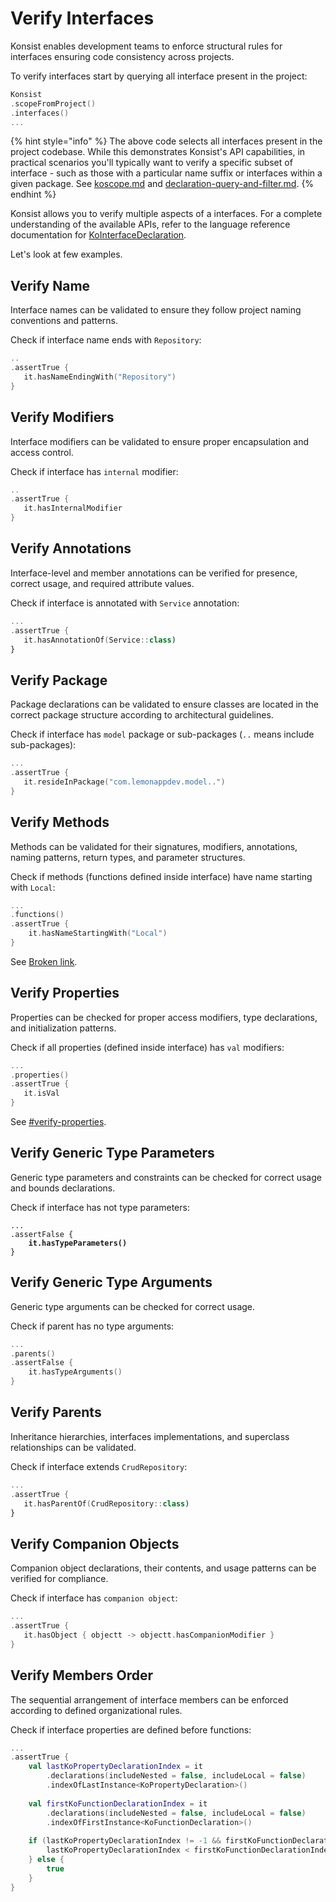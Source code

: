# Verify Interfaces

Konsist enables development teams to enforce structural rules for interfaces ensuring code consistency across projects.

To verify interfaces start by querying all interface present in the project:

```kotlin
Konsist
.scopeFromProject()
.interfaces()
...
```

{% hint style="info" %}
The above code selects all interfaces present in the project codebase. While this demonstrates Konsist's API capabilities, in practical scenarios you'll typically want to verify a specific subset of interface - such as those with a particular name suffix or interfaces within a given package. See [koscope.md](../writing-tests/koscope.md "mention") and [declaration-query-and-filter.md](../writing-tests/declaration-query-and-filter.md "mention").&#x20;
{% endhint %}

Konsist allows you to verify multiple aspects of a interfaces. For a complete understanding of the available APIs, refer to the language reference documentation for [KoInterfaceDeclaration](https://lemonappdev.github.io/konsist/-konsist%200.17.0/com.lemonappdev.konsist.api.declaration/-ko-interface-declaration/index.html).

Let's look at few examples.

## Verify Name

Interface names can be validated to ensure they follow project naming conventions and patterns.

Check if interface name ends with `Repository`:

```kotlin
..
.assertTrue {
   it.hasNameEndingWith("Repository")
}
```

## Verify Modifiers

Interface modifiers can be validated to ensure proper encapsulation and access control.

Check if interface has `internal` modifier:

```kotlin
..
.assertTrue {
   it.hasInternalModifier
}
```

## Verify Annotations

Interface-level and member annotations can be verified for presence, correct usage, and required attribute values.

Check if interface is annotated with `Service` annotation:

```kotlin
...
.assertTrue {
   it.hasAnnotationOf(Service::class)
}
```

## Verify Package

Package declarations can be validated to ensure classes are located in the correct package structure according to architectural guidelines.

Check if interface has `model` package or sub-packages (`..` means include sub-packages):

```kotlin
...
.assertTrue {
   it.resideInPackage("com.lemonappdev.model..")
}
```

## Verify Methods

Methods can be validated for their signatures, modifiers, annotations, naming patterns, return types, and parameter structures.

Check if methods (functions defined inside interface) have name starting with `Local`:

```kotlin
...
.functions()
.assertTrue {
    it.hasNameStartingWith("Local")
}
```

See [Broken link](broken-reference "mention").

## Verify Properties

Properties can be checked for proper access modifiers, type declarations, and initialization patterns.

Check if all properties (defined inside interface) has `val` modifiers:

```kotlin
...
.properties()
.assertTrue {
   it.isVal
}
```

See [#verify-properties](verify-interfaces.md#verify-properties "mention").

## Verify Generic Type Parameters

Generic type parameters and constraints can be checked for correct usage and bounds declarations.

Check if interface has not type parameters:

<pre class="language-kotlin"><code class="lang-kotlin">...
.assertFalse {
<strong>    it.hasTypeParameters()
</strong>}
</code></pre>

## Verify Generic Type Arguments

Generic type arguments can be checked for correct usage.

Check if parent has no type arguments:

```kotlin
...
.parents()
.assertFalse {
    it.hasTypeArguments()
}
```

## Verify Parents

Inheritance hierarchies, interfaces implementations, and superclass relationships can be validated.

Check if interface extends `CrudRepository`:

```kotlin
...
.assertTrue {
   it.hasParentOf(CrudRepository::class)
}
```

## Verify Companion Objects

Companion object declarations, their contents, and usage patterns can be verified for compliance.

Check if interface has `companion object`:

```kotlin
...
.assertTrue {
   it.hasObject { objectt -> objectt.hasCompanionModifier }
}
```

## Verify Members Order

The sequential arrangement of interface members can be enforced according to defined organizational rules.

Check if interface properties are defined before functions:

```kotlin
...
.assertTrue {
    val lastKoPropertyDeclarationIndex = it
        .declarations(includeNested = false, includeLocal = false)
        .indexOfLastInstance<KoPropertyDeclaration>()
    
    val firstKoFunctionDeclarationIndex = it
        .declarations(includeNested = false, includeLocal = false)
        .indexOfFirstInstance<KoFunctionDeclaration>()
    
    if (lastKoPropertyDeclarationIndex != -1 && firstKoFunctionDeclarationIndex != -1) {
        lastKoPropertyDeclarationIndex < firstKoFunctionDeclarationIndex
    } else {
        true
    }
}
```





